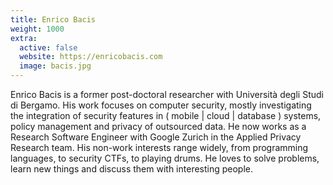 ```yaml
---
title: Enrico Bacis
weight: 1000
extra:
  active: false
  website: https://enricobacis.com
  image: bacis.jpg
---
```


Enrico Bacis is a former post-doctoral researcher with Università degli Studi
di Bergamo. His work focuses on computer security, mostly investigating the
integration of security features in ( mobile | cloud | database ) systems,
policy management and privacy of outsourced data. He now works as a Research
Software Engineer with Google Zurich in the Applied Privacy Research team. His
non-work interests range widely, from programming languages, to security CTFs,
to playing drums. He loves to solve problems, learn new things and discuss them
with interesting people.